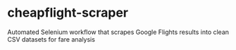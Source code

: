 # cheapflight-scraper
Automated Selenium workflow that scrapes Google Flights results into clean CSV datasets for fare analysis
